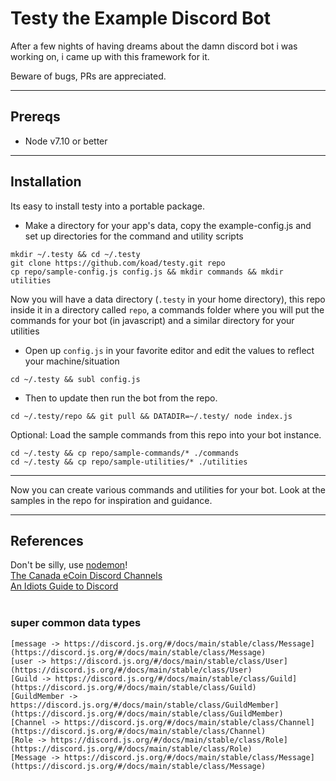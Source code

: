 # Testy the Example Discord Bot

After a few nights of having dreams about the damn discord bot i was working on, i came up with this framework for it.

Beware of bugs,  PRs are appreciated.

---

## Prereqs

* Node v7.10 or better

---

## Installation

Its easy to install testy into a portable package.

* Make a directory for your app's data, copy the example-config.js and set up directories for the command and utility scripts
```
mkdir ~/.testy && cd ~/.testy
git clone https://github.com/koad/testy.git repo
cp repo/sample-config.js config.js && mkdir commands && mkdir utilities
```

Now you will have a data directory (`.testy` in your home directory), this repo inside it in a directory called `repo`, a commands folder where you will put the commands for your bot (in javascript) and a similar directory for your utilities

* Open up ``config.js`` in your favorite editor and edit the values to reflect your machine/situation
```
cd ~/.testy && subl config.js
```

* Then to update then run the bot from the repo.
```
cd ~/.testy/repo && git pull && DATADIR=~/.testy/ node index.js
```

Optional: Load the sample commands from this repo into your bot instance.
```
cd ~/.testy && cp repo/sample-commands/* ./commands
cd ~/.testy && cp repo/sample-utilities/* ./utilities
```
---

Now you can create various commands and utilities for your bot.  Look at the samples in the repo for inspiration and guidance.

---

## References

Don't be silly, use [nodemon](https://github.com/remy/nodemon)!  
[The Canada eCoin Discord Channels](https://discord.gg/9wAtaBG)    
[An Idiots Guide to Discord](https://anidiotsguide_old.gitbooks.io/discord-js-bot-guide/content/information/understanding-collections.html)  
[]()  
[]()  


### super common data types 
    [message -> https://discord.js.org/#/docs/main/stable/class/Message](https://discord.js.org/#/docs/main/stable/class/Message)
    [user -> https://discord.js.org/#/docs/main/stable/class/User](https://discord.js.org/#/docs/main/stable/class/User)
    [Guild -> https://discord.js.org/#/docs/main/stable/class/Guild](https://discord.js.org/#/docs/main/stable/class/Guild)
    [GuildMember -> https://discord.js.org/#/docs/main/stable/class/GuildMember](https://discord.js.org/#/docs/main/stable/class/GuildMember)
    [Channel -> https://discord.js.org/#/docs/main/stable/class/Channel](https://discord.js.org/#/docs/main/stable/class/Channel)
    [Role -> https://discord.js.org/#/docs/main/stable/class/Role](https://discord.js.org/#/docs/main/stable/class/Role)
    [Message -> https://discord.js.org/#/docs/main/stable/class/Message](https://discord.js.org/#/docs/main/stable/class/Message)
